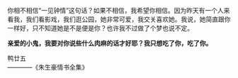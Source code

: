 你相不相信“一见钟情”这句话？如果不相信，我希望你相信。因为昨天有一个人来看我，我们看影戏，我们逛公园，她非常可爱，我交关喜欢她。我说，她简直跟你一样好，只不知道她是不是便是你？也许我不过做了个梦也说不定。  

**亲爱的小鬼，我要对你说些什么肉麻的话才好耶？我只想吃了你，吃了你。**  

鸭廿五  
————《朱生豪情书全集》